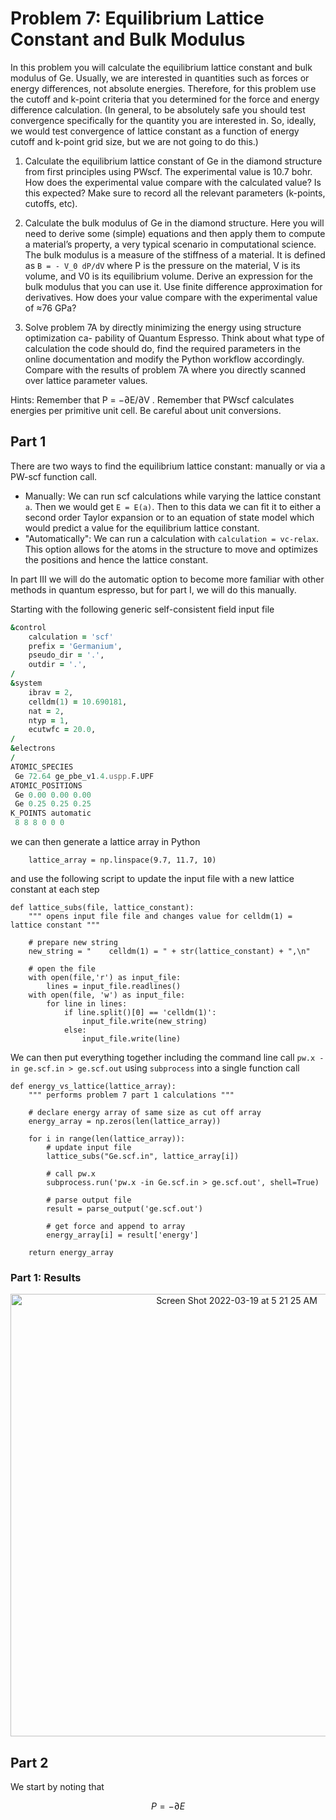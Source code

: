 # Problem 7: Equilibrium Lattice Constant and Bulk Modulus

In this problem you will calculate the equilibrium lattice constant and bulk modulus of Ge. Usually, we are interested in quantities such as forces or energy differences, not absolute energies. Therefore, for this problem use the cutoff and k-point criteria that you determined for the force and energy difference calculation. (In general, to be absolutely safe you should test convergence specifically for the quantity you are interested in. So, ideally, we would test convergence of lattice constant as a function of energy cutoff and k-point grid size, but we are not going to do this.)

1. Calculate the equilibrium lattice constant of Ge in the diamond structure from first principles using PWscf. The experimental value is 10.7 bohr. How does the experimental value compare with the calculated value? Is this expected? Make sure to record all the relevant parameters (k-points, cutoffs, etc).

2. Calculate the bulk modulus of Ge in the diamond structure. Here you will need to derive some (simple) equations and then apply them to compute a material’s property, a very typical scenario in computational science. The bulk modulus is a measure of the stiffness of a material. It is defined as `B = - V_0 dP/dV` where P is the pressure on the material, V is its volume, and V0 is its equilibrium volume. Derive an expression for the bulk modulus that you can use it. Use finite difference approximation for derivatives. How does your value compare with the experimental value of ≈76 GPa?

3. Solve problem 7A by directly minimizing the energy using structure optimization ca- pability of Quantum Espresso. Think about what type of calculation the code should do, find the required parameters in the online documentation and modify the Python workflow accordingly. Compare with the results of problem 7A where you directly scanned over lattice parameter values.

Hints: Remember that P = −∂E/∂V . Remember that PWscf calculates energies per primitive unit cell. Be careful about unit conversions.

## Part 1
There are two ways to find the equilibrium lattice constant: manually or via a PW-scf function call. 
- Manually: We can run scf calculations while varying the lattice constant `a`. Then we would get `E = E(a)`. Then to this data we can fit it to either a second order Taylor expansion or to an equation of state model which would predict a value for the equilibrium lattice constant. 
- "Automatically": We can run a calculation with `calculation = vc-relax`. This option allows for the atoms in the structure to move and optimizes the positions and hence the lattice constant. 

In part III we will do the automatic option to become more familiar with other methods in quantum espresso, but for part I, we will do this manually. 

Starting with the following generic self-consistent field input file
```fortran
&control
    calculation = 'scf' 
    prefix = 'Germanium',
    pseudo_dir = '.',
    outdir = '.',
/
&system
    ibrav = 2,
    celldm(1) = 10.690181,
    nat = 2,
    ntyp = 1,
    ecutwfc = 20.0,
/
&electrons
/
ATOMIC_SPECIES
 Ge 72.64 ge_pbe_v1.4.uspp.F.UPF
ATOMIC_POSITIONS
 Ge 0.00 0.00 0.00
 Ge 0.25 0.25 0.25
K_POINTS automatic
 8 8 8 0 0 0

```
we can then generate a lattice array in Python
```python3
    lattice_array = np.linspace(9.7, 11.7, 10)
```
and use the following script to update the input file with a new lattice constant at each step 
```python3
def lattice_subs(file, lattice_constant):
    """ opens input file file and changes value for celldm(1) = lattice constant """
    
    # prepare new string
    new_string = "    celldm(1) = " + str(lattice_constant) + ",\n"
    
    # open the file 
    with open(file,'r') as input_file:
        lines = input_file.readlines()
    with open(file, 'w') as input_file:
        for line in lines:
            if line.split()[0] == 'celldm(1)':
                input_file.write(new_string)
            else:
                input_file.write(line) 
```
We can then put everything together including the command line call `pw.x -in ge.scf.in > ge.scf.out` using `subprocess` into a single function call
```python3 
def energy_vs_lattice(lattice_array):
    """ performs problem 7 part 1 calculations """
    
    # declare energy array of same size as cut off array 
    energy_array = np.zeros(len(lattice_array))
    
    for i in range(len(lattice_array)):
        # update input file 
        lattice_subs("Ge.scf.in", lattice_array[i])
        
        # call pw.x 
        subprocess.run('pw.x -in Ge.scf.in > ge.scf.out', shell=True)
        
        # parse output file 
        result = parse_output('ge.scf.out')
        
        # get force and append to array 
        energy_array[i] = result['energy']
        
    return energy_array
```
### Part 1: Results 
<p align="center">
<img width="708" alt="Screen Shot 2022-03-19 at 5 21 25 AM" src="https://user-images.githubusercontent.com/76876169/159120884-5b3c3ffa-6039-4d88-8273-8ab084289e2e.png">
</p>


## Part 2
We start by noting that  
```math
    P = - \partial E
```
